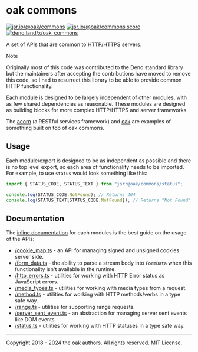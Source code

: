 # oak commons

[![jsr.io/@oak/commons](https://jsr.io/badges/@oak/commons)](https://jsr.io/@oak/commons)
[![jsr.io/@oak/commons score](https://jsr.io/badges/@oak/commons/score)](https://jsr.io/@oak/commons)
[![deno.land/x/oak_commons](https://deno.land/badge/oak_commons/version)](https://deno.land/x/oak_commons)

A set of APIs that are common to HTTP/HTTPS servers.

> [!NOTE]
> Originally most of this code was contributed to the Deno standard library but
> the maintainers after accepting the contributions have moved to remove this
> code, so I had to resurrect this library to be able to provide common HTTP
> functionality.

Each module is designed to be largely independent of other modules, with as few
shared dependencies as reasonable. These modules are designed as building blocks
for more complex HTTP/HTTPS and server frameworks.

The [acorn](https://deno.land/x/acorn) (a RESTful services framework) and
[oak](https://jsr.io/@oak/oak) are examples of something built on top of
oak commons.

## Usage

Each module/export is designed to be as independent as possible and there is no
top level export, so each area of functionality needs to be imported. For
example, to use `status` would look something like this:

```ts
import { STATUS_CODE, STATUS_TEXT } from "jsr:@oak/commons/status";

console.log(STATUS_CODE.NotFound); // Returns 404
console.log(STATUS_TEXT[STATUS_CODE.NotFound]); // Returns "Not Found"
```

## Documentation

The
[inline documentation](https://jsr.io/@oak/commons)
for each modules is the best guide on the usage of the APIs:

- [/cookie_map.ts](https://jsr.io/@oak/commons/doc/cookie_map/~) - an API for
  managing signed and unsigned cookies server side.
- [/form_data.ts](https://jsr.io/@oak/commons/doc/form_data/~) - the ability to
  parse a stream body into `FormData` when this functionality isn't available
  in the runtime.
- [/http_errors.ts](https://jsr.io/@oak/commons/doc/http_errors/~) - utilities
  for working with HTTP Error status as JavaScript errors.
- [/media_types.ts](https://jsr.io/@oak/commons/doc/media_types/~) - utilities
  for working with media types from a request.
- [/method.ts](https://jsr.io/@oak/commons/doc/method/~) - utilities for working
  with HTTP methods/verbs in a type safe way.
- [/range.ts](https://jsr.io/@oak/commons/doc/range/~) - utilities for
  supporting range requests.
- [/server_sent_event.ts](https://jsr.io/@oak/commons/doc/server_sent_event/~) -
  an abstraction for managing server sent events like DOM events.
- [/status.ts](https://jsr.io/@oak/commons/doc/status/~) - utilities for working
  with HTTP statuses in a type safe way.

---

Copyright 2018 - 2024 the oak authors. All rights reserved. MIT License.
